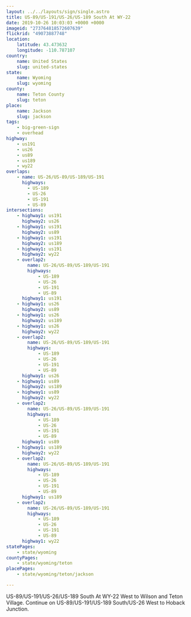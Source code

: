 ```yaml
---
layout: ../../layouts/sign/single.astro
title: US-89/US-191/US-26/US-189 South At WY-22
date: 2019-10-26 10:03:03 +0000 +0000
imageid: "273764818572607639"
flickrid: "49073887748"
location:
    latitude: 43.473632
    longitude: -110.787107
country:
    name: United States
    slug: united-states
state:
    name: Wyoming
    slug: wyoming
county:
    name: Teton County
    slug: teton
place:
    name: Jackson
    slug: jackson
tags:
    - big-green-sign
    - overhead
highway:
    - us191
    - us26
    - us89
    - us189
    - wy22
overlaps:
    - name: US-26/US-89/US-189/US-191
      highways:
        - US-189
        - US-26
        - US-191
        - US-89
intersections:
    - highway1: us191
      highway2: us26
    - highway1: us191
      highway2: us89
    - highway1: us191
      highway2: us189
    - highway1: us191
      highway2: wy22
    - overlap2:
        name: US-26/US-89/US-189/US-191
        highways:
            - US-189
            - US-26
            - US-191
            - US-89
      highway1: us191
    - highway1: us26
      highway2: us89
    - highway1: us26
      highway2: us189
    - highway1: us26
      highway2: wy22
    - overlap2:
        name: US-26/US-89/US-189/US-191
        highways:
            - US-189
            - US-26
            - US-191
            - US-89
      highway1: us26
    - highway1: us89
      highway2: us189
    - highway1: us89
      highway2: wy22
    - overlap2:
        name: US-26/US-89/US-189/US-191
        highways:
            - US-189
            - US-26
            - US-191
            - US-89
      highway1: us89
    - highway1: us189
      highway2: wy22
    - overlap2:
        name: US-26/US-89/US-189/US-191
        highways:
            - US-189
            - US-26
            - US-191
            - US-89
      highway1: us189
    - overlap2:
        name: US-26/US-89/US-189/US-191
        highways:
            - US-189
            - US-26
            - US-191
            - US-89
      highway1: wy22
statePages:
    - state/wyoming
countyPages:
    - state/wyoming/teton
placePages:
    - state/wyoming/teton/jackson

---
```

US-89/US-191/US-26/US-189 South At WY-22 West to Wilson and Teton Village.  Continue on US-89/US-191/US-189 South/US-26 West to Hoback Junction.